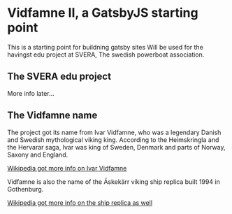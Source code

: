 # Vidfamne II, a GatsbyJS starting point

This is a starting point for buildning gatsby sites
Will be used for the havingst edu project at SVERA,
The swedish powerboat association.

## The SVERA edu project

More info later...

## The Vidfamne name

The project got its name from Ivar Vidfamne, who was a legendary Danish and Swedish mythological viking king. According to the Heimskringla and the Hervarar saga, Ivar was king of Sweden, Denmark and parts of Norway, Saxony and England.

[Wikipedia got more info on Ivar Vidfamne](https://en.wikipedia.org/wiki/Ivar_Vidfamne)

Vidfamne is also the name of the Äskekärr viking ship replica built 1994 in Gothenburg.

[Wikipedia got more info on the ship replica as well](https://en.wikipedia.org/wiki/Viking_ship_replica)
